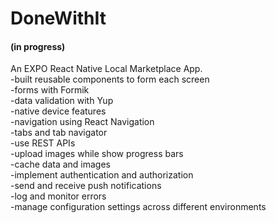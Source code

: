 # DoneWithIt 
#### (in progress) <br>
An EXPO React Native Local Marketplace App. <br>
-built reusable components to form each screen <br>
-forms with Formik <br>
-data validation with Yup <br>
-native device features <br>
-navigation using React Navigation <br>
-tabs and tab navigator <br>
-use REST APIs <br>
-upload images while show progress bars <br>
-cache data and images <br>
-implement authentication and authorization <br>
-send and receive push notifications <br>
-log and monitor errors <br>
-manage configuration settings across different environments <br>
